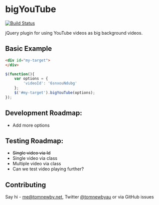 # bigYouTube
[![Build Status](https://travis-ci.org/tomtomau/jquery-big-youtube.svg?branch=master)](https://travis-ci.org/tomtomau/jquery-big-youtube)

jQuery plugin for using YouTube videos as big background videos.

## Basic Example
```html
<div id="my-target">
</div>
```
```javascript
$(function(){
    var options = {
        'videoId': '6snxouNdubg'
    };
    $('#my-target').bigYouTube(options);
});
```

## Development Roadmap:
* Add more options

## Testing Roadmap:
* ~~Single video via Id~~
* Single video via class
* Multiple video via class
* Can we test video playing further?

## Contributing
Say hi - me@tomnewby.net, Twitter [@tomnewbyau](http://twitter.com/tomnewbyau) or via GitHub issues
